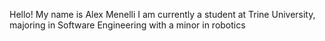 Hello! My name is Alex Menelli
I am currently a student at Trine University, majoring in Software Engineering with a minor in robotics
